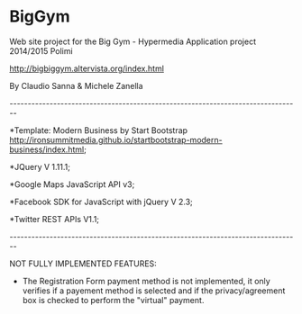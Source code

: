 # BigGym
Web site project for the Big Gym - Hypermedia Application project 2014/2015 Polimi

http://bigbiggym.altervista.org/index.html

By Claudio Sanna & Michele Zanella

*--------------------------------------------------------------------------------*

*Template: Modern Business by Start Bootstrap http://ironsummitmedia.github.io/startbootstrap-modern-business/index.html;

*JQuery V 1.11.1;

*Google Maps JavaScript API v3;

*Facebook SDK for JavaScript with jQuery V 2.3;

*Twitter REST APIs V1.1;

*--------------------------------------------------------------------------------*

NOT FULLY IMPLEMENTED FEATURES:

- The Registration Form payment method is not implemented, it only verifies if a payement method is selected and if the privacy/agreement box is checked to perform the "virtual" payment.
